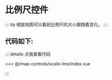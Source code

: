 <script setup>
// 解决打包错误 (document is not defined)
// VuePress 是在Node.js 服务端渲染，node没有window，所以报错ReferenceError: document is not defined
import { ref, onMounted } from 'vue'    
import Map from './index.vue'
const mapComponent = ref(null)
onMounted(()=>{
    import('./index.vue').then(module => {
      mapComponent.value = module.default
    })
})
</script>
# 比例尺控件

::: tip
缩放地图可以看到比例尺的大小跟随着变化。
:::

<component v-if="mapComponent" :is="mapComponent"></component>

## 代码如下:

::: details 点我查看代码

<<< @/map-controls/scale-line/index.vue

:::